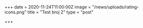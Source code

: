 +++
date = 2020-11-24T11:00:00Z
image = "/news/uploads/rating-icons.png"
title = "Test broj 2"
type = "post"

+++
